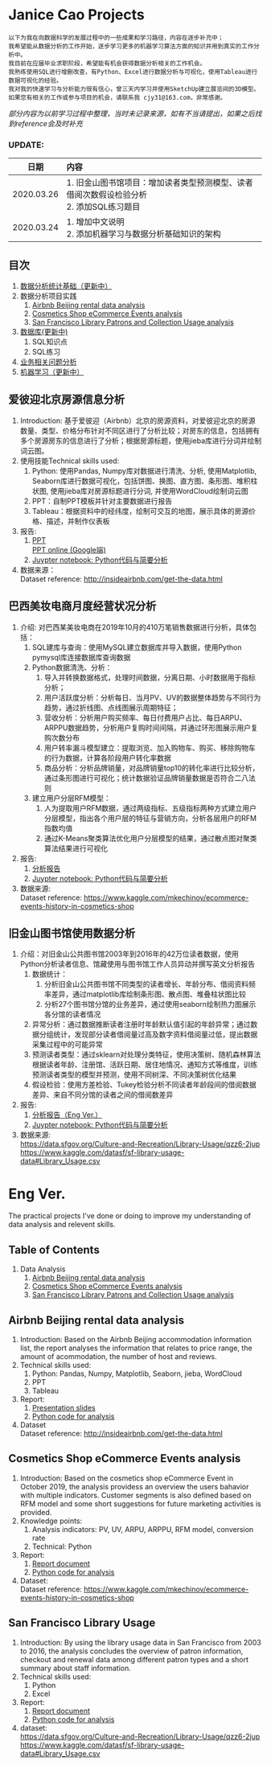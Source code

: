 # Janice Cao Projects
    以下为我在向数据科学的发展过程中的一些成果和学习路径，内容在逐步补充中；  
    我希望能从数据分析的工作开始，逐步学习更多的机器学习算法方面的知识并用到真实的工作分析中。  
    我目前在应届毕业求职阶段，希望能有机会获得数据分析相关的工作机会。  
    我熟练使用SQL进行增删改查，有Python、Excel进行数据分析与可视化，使用Tableau进行数据可视化的经验。  
    我对我的快速学习与分析能力很有信心，曾三天内学习并使用SketchUp建立展览间的3D模型。  
    如果您有相关的工作或参与项目的机会，请联系我 cjy31@163.com，非常感谢。

*部分内容为以前学习过程中整理，当时未记录来源，如有不当请提出，如果之后找到reference会及时补充*

### UPDATE:   
|日期|内容|
|:-:|:-|
|2020.03.26|1. 旧金山图书馆项目：增加读者类型预测模型、读者借阅次数假设检验分析 <br> 2. 添加SQL练习题目|  
|2020.03.24|1. 增加中文说明 <br> 2. 添加机器学习与数据分析基础知识的架构|  

## 目次
1. [数据分析统计基础（更新中）](statistical_probability)
2. 数据分析项目实践
    1. [Airbnb Beijing rental data analysis](#airbnb2)
    2. [Cosmetics Shop eCommerce Events analysis](#cosmetics2)  
    3. [San Francisco Library Patrons and Collection Usage analysis](#sf2)  
3. [数据库(更新中)](SQL)
    1. SQL知识点
    2. SQL练习
4. [业务相关问题分析](senario_analysis)
5. [机器学习（更新中）](Machine_learning)

## <span id = "airbnb2">爱彼迎北京房源信息分析</span>  
1. Introduction: 基于爱彼迎（Airbnb）北京的房源资料，对爱彼迎北京的房源数量、类型、价格分布针对不同区进行了分析比较；对房东的信息，包括拥有多个房源房东的信息进行了分析；根据房源标题，使用jieba库进行分词并绘制词云图。
2. 使用技能Technical skills used:  
    1. Python: 使用Pandas, Numpy库对数据进行清洗、分析, 使用Matplotlib, Seaborn库进行数据可视化，包括饼图、换图、直方图、条形图、堆积柱状图, 使用jieba库对房源标题进行分词, 并使用WordCloud绘制词云图  
    2. PPT：自制PPT模板并针对主要数据进行报告
    3. Tableau：根据资料中的经纬度，绘制可交互的地图，展示具体的房源价格、描述，并制作仪表板
3. 报告:
    1. [PPT](01_airbnb_beijing/Airbnb_Beijing_presentation.pdf)  
    [PPT online (Google端)](https://drive.google.com/open?id=1Ll-_WxqQtc6lezQsmIO94QS7JWmb0dWU)
    2. [Juypter notebook: Python代码与简要分析](01_airbnb_beijing/airbnb_beijing_python.ipynb)
4. 数据来源：  
  Dataset reference: http://insideairbnb.com/get-the-data.html  

## <span id = "cosmetics2">巴西美妆电商月度经营状况分析</span>
1. 介绍: 对巴西某美妆电商在2019年10月的410万笔销售数据进行分析，具体包括： 
    1. SQL建库与查询：使用MySQL建立数据库并导入数据，使用Python pymysql库连接数据库查询数据
    2. Python数据清洗、分析：
        1. 导入并转换数据格式，处理时间数据，分离日期、小时数据用于指标分析；
        2. 用户活跃度分析：分析每日、当月PV、UV的数据整体趋势与不同行为趋势，通过折线图、点线图展示周期特征；
        3. 营收分析：分析用户购买频率、每日付费用户占比、每日ARPU、ARPPU数据趋势，分析用户复购时间间隔，并通过环形图展示用户复购次数分布
        4. 用户转率漏斗模型建立：提取浏览、加入购物车、购买、移除购物车的行为数据，计算各阶段用户转化率数据
        5. 商品分析：分析品牌销量，对品牌销量top10的转化率进行比较分析，通过条形图进行可视化；统计数据验证品牌销量数据是否符合二八法则
    3. 建立用户分层RFM模型：
        1. 人为提取用户RFM数据，通过两级指标、五级指标两种方式建立用户分层模型，指出各个用户层的特征与营销方向，分析各层用户的RFM指数均值
        2. 通过K-Means聚类算法优化用户分层模型的结果，通过散点图对聚类算法结果进行可视化
2. 报告:  
    1. [分析报告](02_cosmetic_ecommerce/Ecommerce_events_history_in_cosmetics_shop.pdf)  
    2. [Juypter notebook: Python代码与简要分析](02_cosmetic_ecommerce/Cosmetic_Ecommerce_Shop_User_Events_Analysis.ipynb)
3. 数据来源:  
    Dataset reference: https://www.kaggle.com/mkechinov/ecommerce-events-history-in-cosmetics-shop

## <span id = "sf2">旧金山图书馆使用数据分析</span>
1. 介绍：对旧金山公共图书馆2003年到2016年的42万位读者数据，使用Python分析读者信息、馆藏使用与图书馆工作人员异动并撰写英文分析报告
    1. 数据统计：  
        1. 分析旧金山公共图书馆不同类型的读者增长、年龄分布、借阅资料频率差异，通过matplotlib库绘制条形图、散点图、堆叠柱状图比较  
        2. 分析27个图书馆分馆的业务差异，通过使用seaborn绘制热力图展示各分馆的读者情况
    2. 异常分析：通过数据推断读者注册时年龄默认值引起的年龄异常；通过数据分组统计，发现部分读者借阅量过高及数字资料借阅量过低，提出数据采集过程中的可能异常  
    3. 预测读者类型：通过sklearn对处理分类特征，使用决策树、随机森林算法根据读者年龄、注册馆、活跃日期、居住地情况、通知方式等维度，训练预测读者类型的模型并预测，使用不同树深、不同决策树优化结果  
    4. 假设检验：使用方差检验、Tukey检验分析不同读者年龄段间的借阅数据差异、来自不同分馆的读者之间的借阅数差异  
3. 报告:  
    1. [分析报告（Eng Ver.）](03_sf_library/San_Francisco_Library_Usage_analysis_report.pdf)
    2. [Juypter notebook: Python代码与简要分析](03_sf_library/SF_library_usage_analysis.ipynb)
4. 数据来源:  
https://data.sfgov.org/Culture-and-Recreation/Library-Usage/qzz6-2jup  
https://www.kaggle.com/datasf/sf-library-usage-data#Library_Usage.csv

# Eng Ver.
The practical projects I've done or doing to improve my understanding of data analysis and relevent skills.  

## Table of Contents  
1. Data Analysis
    1. [Airbnb Beijing rental data analysis](#airbnb)
    2. [Cosmetics Shop eCommerce Events analysis](#cosmetics)  
    3. [San Francisco Library Patrons and Collection Usage analysis](#sf)  

## <span id = "airbnb">Airbnb Beijing rental data analysis</span>  
1. Introduction: Based on the Airbnb Beijing accommodation information list, the report analyses the information that relates to price range, the amount of acommodation, the number of host and reviews.
2. Technical skills used:  
    1. Python: Pandas, Numpy, Matplotlib, Seaborn, jieba, WordCloud  
    2. PPT
    3. Tableau
3. Report:
    1. [Presentation slides](01_airbnb_beijing/Airbnb_Beijing_presentation.pdf)
    2. [Python code for analysis](01_airbnb_beijing/airbnb_beijing_python.ipynb)
4. Dataset  
  Dataset reference: http://insideairbnb.com/get-the-data.html  

## <span id = "cosmetics">Cosmetics Shop eCommerce Events analysis</span>
1. Introduction: Based on the cosmetics shop eCommerce Event in October 2019, the analysis providess an overview the users bahavior with multiple indicators. Customer segments is also defined based on RFM model and some short suggestions for future marketing activities is provided.    
2. Knowledge points:
    1. Analysis indicators: PV, UV, ARPU, ARPPU, RFM model, conversion rate  
    2. Technical: Python
3. Report:  
    1. [Report document](02_cosmetic_ecommerce/Ecommerce_events_history_in_cosmetics_shop.pdf)  
    2. [Python code for analysis](02_cosmetic_ecommerce/Cosmetic_Ecommerce_Shop_User_Events_Analysis.ipynb)
4. Dataset:  
    Dataset reference: https://www.kaggle.com/mkechinov/ecommerce-events-history-in-cosmetics-shop

## <span id = "sf">San Francisco Library Usage</span>
1. Introduction: By using the library usage data in San Francisco from 2003 to 2016, the analysis concludes the overview of patron information, checkout and renewal data among different patron types and a short summary about staff information.
2. Technical skills used:
    1. Python
    2. Excel
3. Report:  
    1. [Report document](03_sf_library/San_Francisco_Library_Usage_analysis_report.pdf)
    2. [Python code for analysis](03_sf_library/SF_library_usage_analysis.ipynb)
4. dataset:  
https://data.sfgov.org/Culture-and-Recreation/Library-Usage/qzz6-2jup  
https://www.kaggle.com/datasf/sf-library-usage-data#Library_Usage.csv


